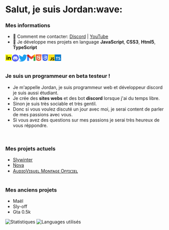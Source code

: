 <h1>Salut, je suis Jordan:wave:</h1>

### Mes informations
- 🔭 Comment me contacter: [Discord](https://discord.gg/EShYTc4QYv) | [YouTube](https://www.youtube.com/channel/UCfOsdb3unk_Xdc058E9NcfQ) 
- 🌱 Je développe mes projets en language __JavaScript__, __CSS3__, __Html5__, __TypeScript__

<a href="#"><img align="left" alt="" width="20px" src="public/img/téléchargement (1).png" /></a>
<a href="#"><img align="left" href="#" alt="Discord" width="22px" src="public/img/discord-logo-4-1[1].png" /></a>
<a href="#"><img align="left" href="#" alt="Twitter" width="26px" src="public/img/Twitter_Bird.svg[1].png" /></a>
<a href="#"><img align="left" href="#" alt="Email" width="26px" src="public/img/Gmail_icon_(2020).svg[1].png" /></a>
<a href="#"><img align="left" href="#" alt="" width="20px" src="public/img/logo-html5-officiel-w3c[1].png" /></a>
<a href="#"><img align="left" href="#" alt="" width="20px" src="public/img/CSS3_logo.svg.png" /></a>
<a href="#"><img align="left" href="#" alt="" width="20px" src="public/img/262px-Unofficial_JavaScript_logo_2.svg[1].png" /></a>
<a href="#"><img align="left" href="#" alt="" width="20px" src="public/img/typescript-2.svg" /></a>
<br><br>

### Je suis un programmeur en beta testeur !
- Je m'appelle Jordan, je suis programmeur web et développeur discord je suis aussi étudiant.
- Je crée des **sites webs** et des bot **discord** lorsque j'ai du temps libre.
- Sinon je suis très sociable et très gentil.
- Donc si vous voulez discuté un jour avec moi, je serai content de parler de mes passions avec vous.
- Si vous avez des questions sur mes passions je serai très heureux de vous réppondre.
<br>

### Mes projets actuels
- [Slywinter](https://www.slywinter.fr/)
- [Nova](https://discord.gg/EShYTc4QYv)
- [AᴜᴅɪᴏVɪsᴜᴇʟ Mᴏɴᴛᴀɢᴇ Oғғɪᴄɪᴇʟ](https://discord.gg/Ny6yZU5SMw)
<br><br>

### Mes anciens projets
- Maël
- Sly-off
- Gta 0.5k

<img alt="Statistiques" src="https://github-readme-stats.vercel.app/api?username=Zoxa2408&show_icons=true&hide_border=true&theme=tokyonight" />
<img alt="Languages utilisés" src="https://github-readme-stats.vercel.app/api/top-langs?username=GalackQSM&show_icons=true&theme=tokyonight&layout=compact" />
